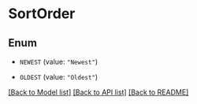 # SortOrder

## Enum


* `NEWEST` (value: `"Newest"`)

* `OLDEST` (value: `"Oldest"`)


[[Back to Model list]](../README.md#documentation-for-models) [[Back to API list]](../README.md#documentation-for-api-endpoints) [[Back to README]](../README.md)


